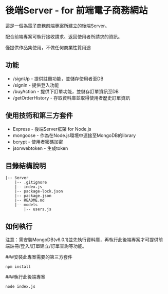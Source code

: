 # 後端Server - for 前端電子商務網站


這是一個為<a href="https://www.ruanpin23.com/#/portfolioShow">電子商務前端專案</a>所建立的後端Server。

配合前端專案可執行接收請求、返回使用者所請求的資訊。

僅提供作品集使用，不做任何商業性質用途



## 功能
<ul>
    <li>/signUp - 提供註冊功能，並儲存使用者至DB </li>
    <li>/signIn - 提供登入功能 </li>
    <li>/buyAction - 提供下訂單功能，並儲存訂單資訊至DB </li>
    <li>/getOrderHistory - 存取資料庫並取得使用者歷史訂單資訊 </li>
</ul>

## 使用技術和第三方套件

<ul>
    <li>Express - 後端Server框架 for Node.js </li>
    <li>mongoose - 作為在Node.js環境中連接至MongoDB的library </li>
    <li>bcrypt - 使用者密碼加密 </li>    
    <li>jsonwebtoken - 生成token </li>
</ul>


## 目錄結構說明
```
|-- Server
    |-- .gitignore
    |-- index.js
    |-- package-lock.json
    |-- package.json
    |-- README.md
    |-- models
        |-- users.js

```

## 如何執行

注意：需安裝MongoDB(v6.0.1)並先執行資料庫，再執行此後端專案才可提供前端註冊/登入/訂單建立/訂單查詢等功能。

###安裝此專案需要的第三方套件
```
npm install 
```

###執行此後端專案
```
node index.js
```

